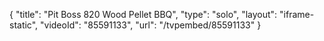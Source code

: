 {
    "title": "Pit Boss 820 Wood Pellet BBQ",
    "type": "solo",
    "layout": "iframe-static",
    "videoId": "85591133",
    "url": "\/tvpembed\/85591133"
}